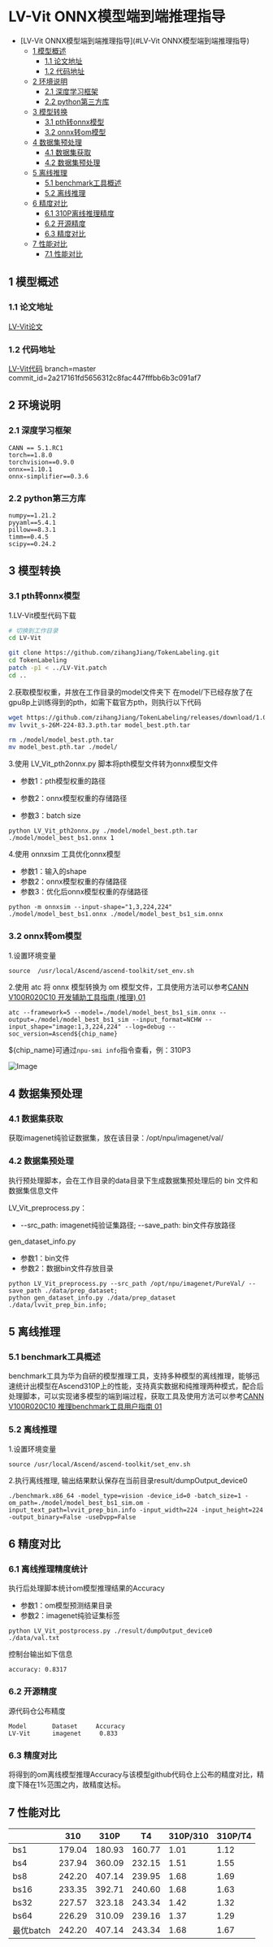 # LV-Vit ONNX模型端到端推理指导
- [LV-Vit ONNX模型端到端推理指导](#LV-Vit ONNX模型端到端推理指导)
    - [1 模型概述](#1-模型概述)
        - [1.1 论文地址](#11-论文地址)
        - [1.2 代码地址](#12-代码地址)
    - [2 环境说明](#2-环境说明)
        - [2.1 深度学习框架](#21-深度学习框架)
        - [2.2 python第三方库](#22-python第三方库)
    - [3 模型转换](#3-模型转换)
        - [3.1 pth转onnx模型](#31-pth转onnx模型)
        - [3.2 onnx转om模型](#32-onnx转om模型)
    - [4 数据集预处理](#4-数据集预处理)
        - [4.1 数据集获取](#41-数据集获取)
        - [4.2 数据集预处理](#42-数据集预处理)
    - [5 离线推理](#5-离线推理)
        - [5.1 benchmark工具概述](#51-benchmark工具概述)
        - [5.2 离线推理](#52-离线推理)
    - [6 精度对比](#6-精度对比)
        - [6.1 310P离线推理精度](#61-310P离线推理精度)
        - [6.2 开源精度](#62-开源精度)
        - [6.3 精度对比](#63-精度对比)
    - [7 性能对比](#7-性能对比)
        - [7.1 性能对比](#71-性能对比)
  

## 1 模型概述

### 1.1 论文地址

[LV-Vit论文](https://arxiv.org/abs/2104.10858 )

### 1.2 代码地址

[LV-Vit代码](https://github.com/zihangJiang/TokenLabeling )
branch=master
commit_id=2a217161fd5656312c8fac447fffbb6b3c091af7



## 2 环境说明

### 2.1 深度学习框架

```
CANN == 5.1.RC1
torch==1.8.0
torchvision==0.9.0
onnx==1.10.1
onnx-simplifier==0.3.6
```

### 2.2 python第三方库

```
numpy==1.21.2
pyyaml==5.4.1
pillow==8.3.1
timm==0.4.5
scipy==0.24.2
```



## 3 模型转换

### 3.1 pth转onnx模型

1.LV-Vit模型代码下载

```bash
# 切换到工作目录
cd LV-Vit

git clone https://github.com/zihangJiang/TokenLabeling.git
cd TokenLabeling
patch -p1 < ../LV-Vit.patch
cd ..
```

2.获取模型权重，并放在工作目录的model文件夹下
在model/下已经存放了在gpu8p上训练得到的pth，如需下载官方pth，则执行以下代码
```bash
wget https://github.com/zihangJiang/TokenLabeling/releases/download/1.0/lvvit_s-26M-224-83.3.pth.tar
mv lvvit_s-26M-224-83.3.pth.tar model_best.pth.tar

rm ./model/model_best.pth.tar
mv model_best.pth.tar ./model/
```



3.使用 LV_Vit_pth2onnx.py 脚本将pth模型文件转为onnx模型文件

+ 参数1：pth模型权重的路径

+ 参数2：onnx模型权重的存储路径

+ 参数3：batch size

```bash.
python LV_Vit_pth2onnx.py ./model/model_best.pth.tar ./model/model_best_bs1.onnx 1
```

4.使用 onnxsim 工具优化onnx模型

+ 参数1：输入的shape
+ 参数2：onnx模型权重的存储路径
+ 参数3：优化后onnx模型权重的存储路径

```
python -m onnxsim --input-shape="1,3,224,224" ./model/model_best_bs1.onnx ./model/model_best_bs1_sim.onnx
```



### 3.2 onnx转om模型

1.设置环境变量

```
source  /usr/local/Ascend/ascend-toolkit/set_env.sh
```

2.使用 atc 将 onnx 模型转换为 om 模型文件，工具使用方法可以参考[CANN V100R020C10 开发辅助工具指南 (推理) 01](https://support.huawei.com/enterprise/zh/doc/EDOC1100164868?idPath=23710424%7C251366513%7C22892968%7C251168373)

```
atc --framework=5 --model=./model/model_best_bs1_sim.onnx --output=./model/model_best_bs1_sim --input_format=NCHW --input_shape="image:1,3,224,224" --log=debug --soc_version=Ascend${chip_name}

```
${chip_name}可通过`npu-smi info`指令查看，例：310P3

![Image](https://gitee.com/ascend/ModelZoo-PyTorch/raw/master/ACL_PyTorch/images/310P3.png)   


## 4 数据集预处理

### 4.1 数据集获取

获取imagenet纯验证数据集，放在该目录：/opt/npu/imagenet/val/



### 4.2 数据集预处理

执行预处理脚本，会在工作目录的data目录下生成数据集预处理后的 bin 文件和 数据集信息文件

LV_Vit_preprocess.py：
+ --src_path: imagenet纯验证集路径; --save_path: bin文件存放路径

gen_dataset_info.py
+ 参数1：bin文件
+ 参数2：数据bin文件存放目录

```
python LV_Vit_preprocess.py --src_path /opt/npu/imagenet/PureVal/ --save_path ./data/prep_dataset;
python gen_dataset_info.py ./data/prep_dataset ./data/lvvit_prep_bin.info;
```


## 5 离线推理

### 5.1 benchmark工具概述

benchmark工具为华为自研的模型推理工具，支持多种模型的离线推理，能够迅速统计出模型在Ascend310P上的性能，支持真实数据和纯推理两种模式，配合后处理脚本，可以实现诸多模型的端到端过程，获取工具及使用方法可以参考[CANN V100R020C10 推理benchmark工具用户指南 01](https://support.huawei.com/enterprise/zh/doc/EDOC1100164874?idPath=23710424%7C251366513%7C22892968%7C251168373)

### 5.2 离线推理

1.设置环境变量

```
source /usr/local/Ascend/ascend-toolkit/set_env.sh
```

2.执行离线推理, 输出结果默认保存在当前目录result/dumpOutput_device0

```
./benchmark.x86_64 -model_type=vision -device_id=0 -batch_size=1 -om_path=./model/model_best_bs1_sim.om -input_text_path=lvvit_prep_bin.info -input_width=224 -input_height=224 -output_binary=False -useDvpp=False
```



## 6 精度对比

### 6.1 离线推理精度统计

执行后处理脚本统计om模型推理结果的Accuracy

+ 参数1：om模型预测结果目录
+ 参数2：imagenet纯验证集标签

```shell
python LV_Vit_postprocess.py ./result/dumpOutput_device0 ./data/val.txt
```

控制台输出如下信息

```
accuracy: 0.8317
```



### 6.2 开源精度

源代码仓公布精度

```
Model		Dataset		Accuracy
LV-Vit 		imagenet	 0.833
```



### 6.3 精度对比

将得到的om离线模型推理Accuracy与该模型github代码仓上公布的精度对比，精度下降在1%范围之内，故精度达标。  



## 7 性能对比   

|         | 310    | 310P   | T4     | 310P/310 | 310P/T4 |
|---------|--------|--------|--------|----------|---------|
| bs1     | 179.04 | 180.93 | 160.77 | 1.01     | 1.12    |
| bs4     | 237.94 | 360.09 | 232.15 | 1.51     | 1.55    |
| bs8     | 242.20 | 407.14 | 239.95 | 1.68     | 1.69    |
| bs16    | 233.35 | 392.71 | 240.60 | 1.68     | 1.63    |
| bs32    | 227.57 | 323.18 | 243.34 | 1.42     | 1.32    |
| bs64    | 226.29 | 310.09 | 239.16 | 1.37     | 1.29       |
| 最优batch | 242.20 | 407.14 | 243.34 | 1.68     | 1.67        |


